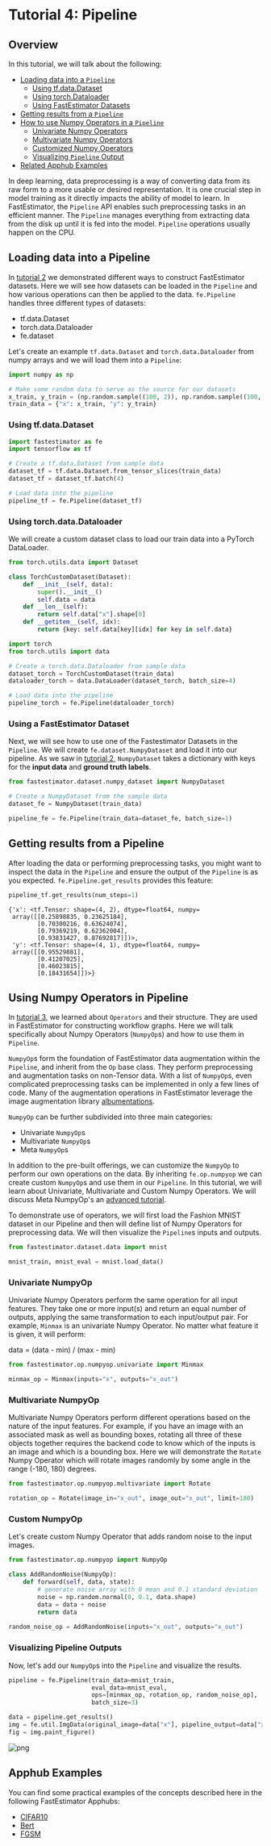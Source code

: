 
# Tutorial 4: Pipeline

## Overview

In this tutorial, we will talk about the following:

* [Loading data into a `Pipeline`](./tutorials/master/beginner/t04_pipeline#t04Loading)
    * [Using tf.data.Dataset](./tutorials/master/beginner/t04_pipeline#t04tf)
    * [Using torch.Dataloader](./tutorials/master/beginner/t04_pipeline#t04torch)
    * [Using FastEstimator Datasets](./tutorials/master/beginner/t04_pipeline#t04fe)
* [Getting results from a `Pipeline`](./tutorials/master/beginner/t04_pipeline#t04results)
* [How to use Numpy Operators in a `Pipeline`](./tutorials/master/beginner/t04_pipeline#t04numpy)
    * [Univariate Numpy Operators](./tutorials/master/beginner/t04_pipeline#t04univariate)
    * [Multivariate Numpy Operators](./tutorials/master/beginner/t04_pipeline#t04multivariate)
    * [Customized Numpy Operators](./tutorials/master/beginner/t04_pipeline#t04custom)
    * [Visualizing `Pipeline` Output](./tutorials/master/beginner/t04_pipeline#t04vis)
* [Related Apphub Examples](./tutorials/master/beginner/t04_pipeline#t04apphub)

In deep learning, data preprocessing is a way of converting data from its raw form to a more usable or desired representation. It is one crucial step in model training as it directly impacts the ability of model to learn. In FastEstimator, the `Pipeline` API enables such preprocessing tasks in an efficient manner. The `Pipeline` manages everything from  extracting data from the disk up until it is fed into the model. `Pipeline` operations usually happen on the CPU.

<a id='t04Loading'></a>

## Loading data into a Pipeline

In [tutorial 2](./tutorials/master/beginner/t02_dataset) we demonstrated different ways to construct FastEstimator datasets. Here we will see how datasets can be loaded in the `Pipeline` and how various operations can then be applied to the data. `fe.Pipeline` handles three different types of datasets:

* tf.data.Dataset
* torch.data.Dataloader
* fe.dataset

Let's create an example `tf.data.Dataset` and `torch.data.Dataloader` from numpy arrays and we will load them into a `Pipeline`:


```python
import numpy as np

# Make some random data to serve as the source for our datasets
x_train, y_train = (np.random.sample((100, 2)), np.random.sample((100, 1)))
train_data = {"x": x_train, "y": y_train}
```

<a id='t04tf'></a>

### Using tf.data.Dataset


```python
import fastestimator as fe
import tensorflow as tf

# Create a tf.data.Dataset from sample data
dataset_tf = tf.data.Dataset.from_tensor_slices(train_data)
dataset_tf = dataset_tf.batch(4)

# Load data into the pipeline
pipeline_tf = fe.Pipeline(dataset_tf)
```

<a id='t04torch'></a>

### Using torch.data.Dataloader

We will create a custom dataset class to load our train data into a PyTorch DataLoader.


```python
from torch.utils.data import Dataset

class TorchCustomDataset(Dataset):
    def __init__(self, data):
        super().__init__()
        self.data = data
    def __len__(self):
        return self.data["x"].shape[0]
    def __getitem__(self, idx):
        return {key: self.data[key][idx] for key in self.data}
```


```python
import torch
from torch.utils import data

# Create a torch.data.Dataloader from sample data
dataset_torch = TorchCustomDataset(train_data)
dataloader_torch = data.DataLoader(dataset_torch, batch_size=4)

# Load data into the pipeline
pipeline_torch = fe.Pipeline(dataloader_torch)
```

<a id='t04fe'></a>

### Using a FastEstimator Dataset

Next, we will see how to use one of the Fastestimator Datasets in the `Pipeline`. We will create `fe.dataset.NumpyDataset` and load it into our pipeline. As we saw in [tutorial 2](./tutorials/master/beginner/t02_dataset), `NumpyDataset` takes a dictionary with keys for the <b>input data</b> and <b>ground truth labels</b>.


```python
from fastestimator.dataset.numpy_dataset import NumpyDataset

# Create a NumpyDataset from the sample data
dataset_fe = NumpyDataset(train_data)

pipeline_fe = fe.Pipeline(train_data=dataset_fe, batch_size=1)
```

<a id='t04results'></a>

## Getting results from a Pipeline

After loading the data or performing preprocessing tasks, you might want to inspect the data in the `Pipeline` and ensure the output of the `Pipeline` is as you expected. `fe.Pipeline.get_results` provides this feature:


```python
pipeline_tf.get_results(num_steps=1)
```




    {'x': <tf.Tensor: shape=(4, 2), dtype=float64, numpy=
     array([[0.25898835, 0.23625184],
            [0.70300216, 0.63624074],
            [0.79369219, 0.62362004],
            [0.93831427, 0.87692817]])>,
     'y': <tf.Tensor: shape=(4, 1), dtype=float64, numpy=
     array([[0.95529881],
            [0.41207025],
            [0.46023815],
            [0.18431654]])>}



<a id='t04numpy'></a>

## Using Numpy Operators in Pipeline

In [tutorial 3](./tutorials/master/beginner/t03_operator), we learned about `Operators` and their structure. They are used in FastEstimator for constructing workflow graphs. Here we will talk specifically about Numpy Operators (`NumpyOp`s) and how to use them in `Pipeline`.

`NumpyOp`s form the foundation of FastEstimator data augmentation within the `Pipeline`, and inherit from the `Op` base class. They perform preprocessing and augmentation tasks on non-Tensor data. With a list of `NumpyOp`s, even complicated preprocessing tasks can be implemented in only a few lines of code. Many of the augmentation operations in FastEstimator leverage the image augmentation library [albumentations](https://github.com/albumentations-team/albumentations).

`NumpyOp` can be further subdivided into three main categories:
   * Univariate `NumpyOp`s
   * Multivariate `NumpyOp`s
   * Meta `NumpyOp`s
   
In addition to the pre-built offerings, we can customize the `NumpyOp` to perform our own operations on the data. By inheriting `fe.op.numpyop` we can create custom `NumpyOp`s and use them in our `Pipeline`. In this tutorial, we will learn about Univariate, Multivariate and Custom Numpy Operators. We will discuss Meta NumpyOp's an [advanced tutorial](../advanced/t03_operator.ipynb).

To demonstrate use of operators, we will first load the Fashion MNIST dataset in our Pipeline and then will define list of Numpy Operators for preprocessing data. We will then visualize the `Pipeline`s inputs and outputs.


```python
from fastestimator.dataset.data import mnist

mnist_train, mnist_eval = mnist.load_data()
```

<a id='t04univariate'></a>

### Univariate NumpyOp

Univariate Numpy Operators perform the same operation for all input features. They take one or more input(s) and return an equal number of outputs, applying the same transformation to each input/output pair. For example, `Minmax` is an univariate Numpy Operator. No matter what feature it is given, it will perform:

data = (data - min) / (max - min)


```python
from fastestimator.op.numpyop.univariate import Minmax

minmax_op = Minmax(inputs="x", outputs="x_out")
```

<a id='t04multivariate'></a>

### Multivariate NumpyOp

Multivariate Numpy Operators perform different operations based on the nature of the input features. For example, if you have an image with an associated mask as well as bounding boxes, rotating all three of these objects together requires the backend code to know which of the inputs is an image and which is a bounding box. Here we will demonstrate the `Rotate` Numpy Operator which will rotate images randomly by some angle in the range (-180, 180) degrees.


```python
from fastestimator.op.numpyop.multivariate import Rotate

rotation_op = Rotate(image_in="x_out", image_out="x_out", limit=180)
```

<a id='t04custom'></a>

### Custom NumpyOp

Let's create custom Numpy Operator that adds random noise to the input images.


```python
from fastestimator.op.numpyop import NumpyOp

class AddRandomNoise(NumpyOp):
    def forward(self, data, state):
        # generate noise array with 0 mean and 0.1 standard deviation
        noise = np.random.normal(0, 0.1, data.shape)
        data = data + noise
        return data
    
random_noise_op = AddRandomNoise(inputs="x_out", outputs="x_out")
```

<a id='t04vis'></a>

### Visualizing Pipeline Outputs

Now, let's add our `NumpyOp`s into the `Pipeline` and visualize the results. 


```python
pipeline = fe.Pipeline(train_data=mnist_train,
                       eval_data=mnist_eval,
                       ops=[minmax_op, rotation_op, random_noise_op],
                       batch_size=3)

data = pipeline.get_results()
img = fe.util.ImgData(original_image=data["x"], pipeline_output=data["x_out"])
fig = img.paint_figure()
```


![png](assets/branches/master/tutorial/beginner/t04_pipeline_files/t04_pipeline_41_0.png)


<a id='t04apphub'></a>

## Apphub Examples
You can find some practical examples of the concepts described here in the following FastEstimator Apphubs:

* [CIFAR10](./examples/master/image_classification/cifar10_fast)
* [Bert](./examples/master/NLP/bert)
* [FGSM](./examples/master/adversarial_training/fgsm)
